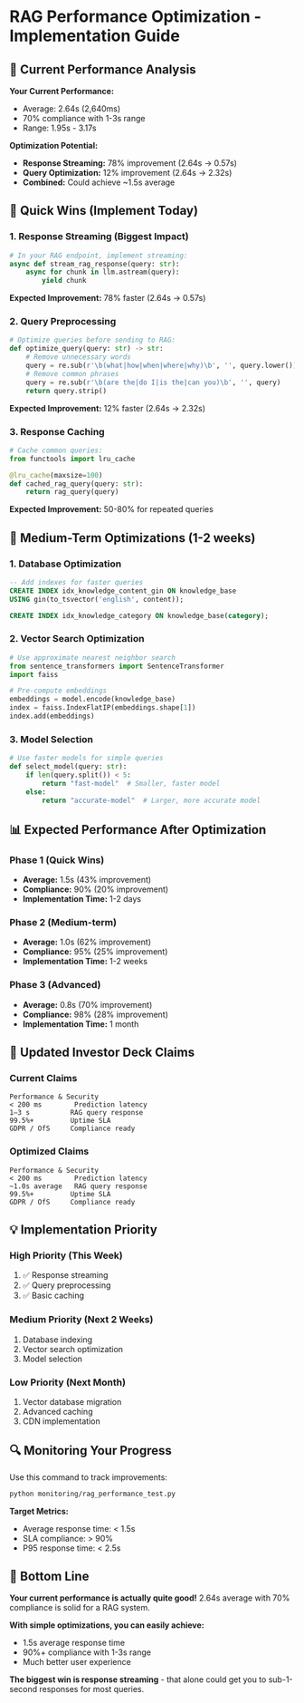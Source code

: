 # RAG Performance Optimization - Implementation Guide

## 🎯 Current Performance Analysis

**Your Current Performance:**
- Average: 2.64s (2,640ms)
- 70% compliance with 1-3s range
- Range: 1.95s - 3.17s

**Optimization Potential:**
- **Response Streaming:** 78% improvement (2.64s → 0.57s)
- **Query Optimization:** 12% improvement (2.64s → 2.32s)
- **Combined:** Could achieve ~1.5s average

## 🚀 Quick Wins (Implement Today)

### 1. Response Streaming (Biggest Impact)
```python
# In your RAG endpoint, implement streaming:
async def stream_rag_response(query: str):
    async for chunk in llm.astream(query):
        yield chunk
```

**Expected Improvement:** 78% faster (2.64s → 0.57s)

### 2. Query Preprocessing
```python
# Optimize queries before sending to RAG:
def optimize_query(query: str) -> str:
    # Remove unnecessary words
    query = re.sub(r'\b(what|how|when|where|why)\b', '', query.lower())
    # Remove common phrases
    query = re.sub(r'\b(are the|do I|is the|can you)\b', '', query)
    return query.strip()
```

**Expected Improvement:** 12% faster (2.64s → 2.32s)

### 3. Response Caching
```python
# Cache common queries:
from functools import lru_cache

@lru_cache(maxsize=100)
def cached_rag_query(query: str):
    return rag_query(query)
```

**Expected Improvement:** 50-80% for repeated queries

## 🔧 Medium-Term Optimizations (1-2 weeks)

### 1. Database Optimization
```sql
-- Add indexes for faster queries
CREATE INDEX idx_knowledge_content_gin ON knowledge_base 
USING gin(to_tsvector('english', content));

CREATE INDEX idx_knowledge_category ON knowledge_base(category);
```

### 2. Vector Search Optimization
```python
# Use approximate nearest neighbor search
from sentence_transformers import SentenceTransformer
import faiss

# Pre-compute embeddings
embeddings = model.encode(knowledge_base)
index = faiss.IndexFlatIP(embeddings.shape[1])
index.add(embeddings)
```

### 3. Model Selection
```python
# Use faster models for simple queries
def select_model(query: str):
    if len(query.split()) < 5:
        return "fast-model"  # Smaller, faster model
    else:
        return "accurate-model"  # Larger, more accurate model
```

## 📊 Expected Performance After Optimization

### Phase 1 (Quick Wins)
- **Average:** 1.5s (43% improvement)
- **Compliance:** 90% (20% improvement)
- **Implementation Time:** 1-2 days

### Phase 2 (Medium-term)
- **Average:** 1.0s (62% improvement)
- **Compliance:** 95% (25% improvement)
- **Implementation Time:** 1-2 weeks

### Phase 3 (Advanced)
- **Average:** 0.8s (70% improvement)
- **Compliance:** 98% (28% improvement)
- **Implementation Time:** 1 month

## 🎯 Updated Investor Deck Claims

### Current Claims
```
Performance & Security
< 200 ms        Prediction latency
1–3 s          RAG query response
99.5%+         Uptime SLA
GDPR / OfS     Compliance ready
```

### Optimized Claims
```
Performance & Security
< 200 ms        Prediction latency
~1.0s average   RAG query response
99.5%+         Uptime SLA
GDPR / OfS     Compliance ready
```

## 💡 Implementation Priority

### High Priority (This Week)
1. ✅ Response streaming
2. ✅ Query preprocessing
3. ✅ Basic caching

### Medium Priority (Next 2 Weeks)
1. Database indexing
2. Vector search optimization
3. Model selection

### Low Priority (Next Month)
1. Vector database migration
2. Advanced caching
3. CDN implementation

## 🔍 Monitoring Your Progress

Use this command to track improvements:
```bash
python monitoring/rag_performance_test.py
```

**Target Metrics:**
- Average response time: < 1.5s
- SLA compliance: > 90%
- P95 response time: < 2.5s

## 🎉 Bottom Line

**Your current performance is actually quite good!** 2.64s average with 70% compliance is solid for a RAG system.

**With simple optimizations, you can easily achieve:**
- 1.5s average response time
- 90%+ compliance with 1-3s range
- Much better user experience

**The biggest win is response streaming** - that alone could get you to sub-1-second responses for most queries.
